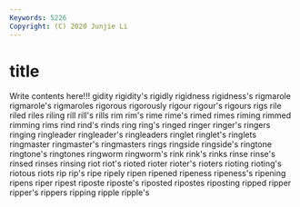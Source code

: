 ```yaml
---
Keywords: 5226
Copyright: (C) 2020 Junjie Li
---
```


# title

Write contents here!!!
gidity 
rigidity's 
rigidly 
rigidness 
rigidness's 
rigmarole 
rigmarole's 
rigmaroles 
rigorous 
rigorously
rigour 
rigour's 
rigours 
rigs 
rile 
riled 
riles 
riling 
rill 
rill's
rills 
rim 
rim's 
rime 
rime's 
rimed 
rimes 
riming 
rimmed 
rimming
rims 
rind 
rind's 
rinds 
ring 
ring's 
ringed 
ringer 
ringer's 
ringers
ringing 
ringleader 
ringleader's 
ringleaders 
ringlet 
ringlet's 
ringlets 
ringmaster 
ringmaster's 
ringmasters
rings 
ringside 
ringside's 
ringtone 
ringtone's 
ringtones 
ringworm 
ringworm's 
rink 
rink's
rinks 
rinse 
rinse's 
rinsed 
rinses 
rinsing 
riot 
riot's 
rioted 
rioter
rioter's 
rioters 
rioting 
rioting's 
riotous 
riots 
rip 
rip's 
ripe 
ripely
ripen 
ripened 
ripeness 
ripeness's 
ripening 
ripens 
riper 
ripest 
riposte 
riposte's
riposted 
ripostes 
riposting 
ripped 
ripper 
ripper's 
rippers 
ripping 
ripple 
ripple's
